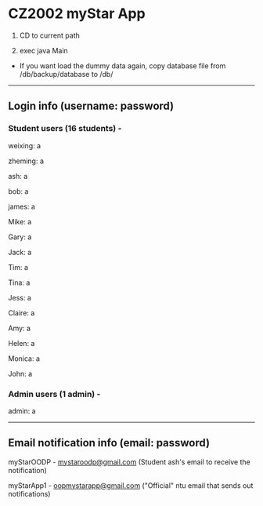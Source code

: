 # CZ2002 myStar App

1. CD to current path

2. exec java Main

- If you want load the dummy data again, copy database file from /db/backup/database to /db/

---

## Login info (username: password)

### Student users (16 students) -

weixing: a

zheming: a

ash: a

bob: a

james: a

Mike: a

Gary: a

Jack: a

Tim: a

Tina: a

Jess: a

Claire: a

Amy: a

Helen: a

Monica: a

John: a

### Admin users (1 admin) -

admin: a

---

## Email notification info (email: password)

myStarOODP - mystaroodp@gmail.com (Student ash's email to receive the notification)

myStarApp1 - oopmystarapp@gmail.com ("Official" ntu email that sends out notifications)
